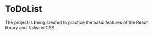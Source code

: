 # ToDoList

The project is being created to practice the basic features of the React library and Tailwind CSS.
